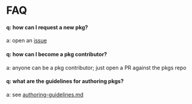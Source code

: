 # FAQ

#### q: how can I request a new pkg?
a: open an [issue](https://github.com/opspec-pkgs/opspec-pkgs/issues)

#### q: how can I become a pkg contributor?
a: anyone can be a pkg contributor; just open a PR against the pkgs repo

#### q: what are the guidelines for authoring pkgs?
a: see [authoring-guidelines.md](authoring-guidelines.md)
